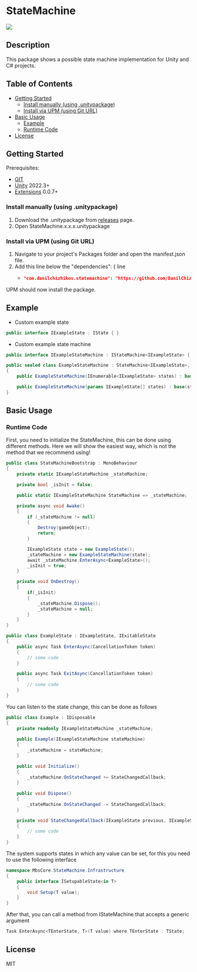 # StateMachine
![](https://img.shields.io/badge/unity-2022.3+-000.svg)

## Description
This package shows a possible state machine implementation for Unity and C# projects.

## Table of Contents
- [Getting Started](#Getting-Started)
    - [Install manually (using .unitypackage)](#Install-manually-(using-.unitypackage))
    - [Install via UPM (using Git URL)](#Install-via-UPM-(using-Git-URL))
- [Basic Usage](#Basic-Usage)
    - [Example](#Example)
    - [Runtime Code](#Runtime-Code)
- [License](#License)

## Getting Started
Prerequisites:
- [GIT](https://git-scm.com/downloads)
- [Unity](https://unity.com/releases/editor/archive) 2022.3+
- [Extensions](https://github.com/DanilChizhikov/Extensions.git) 0.0.7+

### Install manually (using .unitypackage)
1. Download the .unitypackage from [releases](https://github.com/DanilChizhikov/StateMachine/releases/) page.
2. Open StateMachine.x.x.x.unitypackage

### Install via UPM (using Git URL)
1. Navigate to your project's Packages folder and open the manifest.json file.
2. Add this line below the "dependencies": { line
    - ```json title="Packages/manifest.json"
      "com.danilchizhikov.statemachine": "https://github.com/DanilChizhikov/statemachine.git?path=Assets/StateMachine",
      ```
UPM should now install the package.

## Example

- Custom example state
```csharp
public interface IExampleState : IState { }
```

- Custom example state machine
```csharp
public interface IExampleStateMachine : IStateMachine<IExampleState> { }

public sealed class ExampleStateMachine : StateMachine<IExampleState>, IExampleStateMachine
{
    public ExampleStateMachine(IEnumerable<IExampleState> states) : base(states) { }

    public ExampleStateMachine(params IExampleState[] states) : base(states) { }
}
```

## Basic Usage

### Runtime Code
First, you need to initialize the StateMachine<TState>, this can be done using different methods.
Here we will show the easiest way, which is not the method that we recommend using!
```csharp
public class StateMachineBootstrap : MonoBehaviour
{
    private static IExampleStateMachine _stateMachine;

    private bool _isInit = false;

    public static IExampleStateMachine StateMachine => _stateMachine;

    private async void Awake()
    {
        if (_stateMachine != null)
        {
            Destroy(gameObject);
            return;
        }

        IExampleState state = new ExampleState();
        _stateMachine = new ExampleStateMachine(state);
        await _stateMachine.EnterAsync<ExampleState>();
        _isInit = true;
    }

    private void OnDestroy()
    {
        if(_isInit)
        {
            _stateMachine.Dispose();
            _stateMachine = null;
        }
    }
}
```

```csharp
public class ExampleState : IExampleState, IExitableState
{
    public async Task EnterAsync(CancellationToken token)
    {
        // some code
    }

    public async Task ExitAsync(CancellationToken token)
    {
        // some code
    }
}
```

You can listen to the state change, this can be done as follows
```csharp
public class Example : IDisposable
{
    private readonly IExampleStateMachine _stateMachine;
    
    public Example(IExampleStateMachine stateMachine)
    {
        _stateMachine = stateMachine;
    }

    public void Initialize()
    {
        _stateMachine.OnStateChanged += StateChangedCallback;
    }
    
    public void Dispose()
    {
        _stateMachine.OnStateChanged -= StateChangedCallback;
    }

    private void StateChangedCallback(IExampleState previous, IExampleState current)
    {
        // some code
    }
}
```

The system supports states in which any value can be set, for this you need to use the following interface
```csharp
namespace MbsCore.StateMachine.Infrastructure
{
    public interface ISetupableState<in T>
    {
        void Setup(T value);
    }
}
```

After that, you can call a method from IStateMachine<TState> that accepts a generic argument
```csharp
Task EnterAsync<TEnterState, T>(T value) where TEnterState : TState;
```

## License

MIT